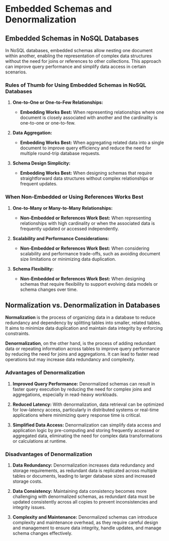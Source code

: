# Embedded Schemas and Denormalization

## Embedded Schemas in NoSQL Databases

In NoSQL databases, embedded schemas allow nesting one document within another, enabling the representation of complex data structures without the need for joins or references to other collections. This approach can improve query performance and simplify data access in certain scenarios.

### Rules of Thumb for Using Embedded Schemas in NoSQL Databases

1. **One-to-One or One-to-Few Relationships:**
   - **Embedding Works Best:** When representing relationships where one document is closely associated with another and the cardinality is one-to-one or one-to-few.

2. **Data Aggregation:**
   - **Embedding Works Best:** When aggregating related data into a single document to improve query efficiency and reduce the need for multiple round-trip database requests.

3. **Schema Design Simplicity:**
   - **Embedding Works Best:** When designing schemas that require straightforward data structures without complex relationships or frequent updates.

### When Non-Embedded or Using References Works Best

1. **One-to-Many or Many-to-Many Relationships:**
   - **Non-Embedded or References Work Best:** When representing relationships with high cardinality or when the associated data is frequently updated or accessed independently.

2. **Scalability and Performance Considerations:**
   - **Non-Embedded or References Work Best:** When considering scalability and performance trade-offs, such as avoiding document size limitations or minimizing data duplication.

3. **Schema Flexibility:**
   - **Non-Embedded or References Work Best:** When designing schemas that require flexibility to support evolving data models or schema changes over time.

## Normalization vs. Denormalization in Databases

**Normalization** is the process of organizing data in a database to reduce redundancy and dependency by splitting tables into smaller, related tables. It aims to minimize data duplication and maintain data integrity by enforcing constraints.

**Denormalization**, on the other hand, is the process of adding redundant data or repeating information across tables to improve query performance by reducing the need for joins and aggregations. It can lead to faster read operations but may increase data redundancy and complexity.

### Advantages of Denormalization

1. **Improved Query Performance:** Denormalized schemas can result in faster query execution by reducing the need for complex joins and aggregations, especially in read-heavy workloads.
  
2. **Reduced Latency:** With denormalization, data retrieval can be optimized for low-latency access, particularly in distributed systems or real-time applications where minimizing query response time is critical.

3. **Simplified Data Access:** Denormalization can simplify data access and application logic by pre-computing and storing frequently accessed or aggregated data, eliminating the need for complex data transformations or calculations at runtime.

### Disadvantages of Denormalization

1. **Data Redundancy:** Denormalization increases data redundancy and storage requirements, as redundant data is replicated across multiple tables or documents, leading to larger database sizes and increased storage costs.

2. **Data Consistency:** Maintaining data consistency becomes more challenging with denormalized schemas, as redundant data must be updated consistently across all copies to prevent inconsistencies and integrity issues.

3. **Complexity and Maintenance:** Denormalized schemas can introduce complexity and maintenance overhead, as they require careful design and management to ensure data integrity, handle updates, and manage schema changes effectively.
